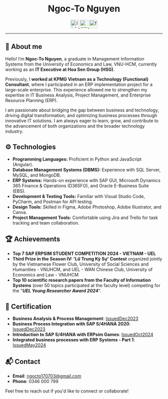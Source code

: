 <div align="center">
  <h1>Ngoc-To Nguyen</h1> 

  <!-- LinkedIn Icon -->
  <a href="https://www.linkedin.com/in/nguyenthingocto/" target="_blank">
      <img src="https://img.shields.io/badge/LinkedIn-0077B5?style=for-the-badge&logo=linkedin&logoColor=white" alt="linkedin" style="margin-bottom: 0px;" height="26"/>
  </a> 
  <!-- Gmail Icon -->
  <a href="mailto:ngocto170703@gmail.com" target="_blank">
      <img src="https://img.shields.io/badge/Gmail-D14836?style=for-the-badge&logo=gmail&logoColor=white" alt="gmail" style="margin-bottom: 0px;" height="26"/>
  </a>
  <!-- Facebook Icon -->
  <a href="https://www.facebook.com/d4cm3riszxcvbngto" target="_blank">
      <img src="https://img.shields.io/badge/Facebook-1877F2?style=for-the-badge&logo=facebook&logoColor=white" alt="facebook" style="margin-bottom: 0px;" height="26"/>
  </a>
</div>

<hr>

## 💬 About me
Hello! I’m **Ngoc-To Nguyen**, a graduate in Management Information Systems from the University of Economics and Law, VNU-HCM, currently working as an **IT Executive at Hoa Sen Group (HSG)**.

Previously, I **worked at KPMG Vietnam as a Technology (Functional) Consultant**, where I participated in an ERP implementation project for a large-scale enterprise. This experience allowed me to strengthen my expertise in IT Business Analysis, Project Management, and Enterprise Resource Planning (ERP).

I am passionate about bridging the gap between business and technology, driving digital transformation, and optimizing business processes through innovative IT solutions. I am always eager to learn, grow, and contribute to the advancement of both organizations and the broader technology industry.


## ⚙️ Technologies
- **Programming Languages:** Proficient in Python and JavaScript (Angular).
- **Database Management Systems (DBMS):** Experience with SQL Server, MySQL, and MongoDB.
- **ERP Systems:** Hands-on experience with SAP GUI, Microsoft Dynamics 365 Finance & Operations (D365FO), and Oracle E-Business Suite (EBS).
- **Development & Testing Tools:** Familiar with Visual Studio Code, PyCharm, and Postman for API testing.
- **Design Tools:** Skilled in Figma, Adobe Photoshop, Adobe Illustrator, and Canva.
- **Project Management Tools:** Comfortable using Jira and Trello for task tracking and team collaboration.

## 🏆 Achievements
- **Top 7 SAP ERPSIM STUDENT COMPETITION 2024 - VIETNAM - UEL**
- **Third Prize in the Season IV: 'Lữ Trung Kỳ Sự' Contest** organized jointly by the Vietnamese Flower Club, University of Social Sciences and Humanities - VNUHCM, and UEL - WAN Chinese Club, University of Economics and Law - VNUHCM
- **Top 10 scientific research papers from the Faculty of Information Systems** (over 50 topics participated at the faculty level) competing for the "_**UEL Young Researcher Award 2024**_".

## 📜 Certification
- **Business Analysis & Process Management**: [IssuedDec2023](https://www.coursera.org/account/accomplishments/certificate/KYKVR27URZXL)
- **Business Process Integration with SAP S/4HANA 2020**: [IssuedDec2023](https://www.credly.com/badges/d39f0919-b1f1-430d-85b0-60a4d98b054c/public_url)
- **Introduction to SAP S/4HANA with ERPsim Games**: [IssuedOct2024](https://drive.google.com/file/d/1xFfyYoDvLtITeVG9x2QFofvBsN8Sc7so/view?usp=sharing)
- **Integrated business processes with ERP Systems - Part 1**: [IssuedMay2024](https://drive.google.com/file/d/1BMl1-Z7M4mJZ6o8Y-iE09_3NG97Fyf3p/view?usp=sharing)

## 📬 Contact
- **Email**: [ngocto170703@gmail.com](mailto:ngocto170703@gmail.com)
- **Phone**: 0346 000 799

Feel free to reach out if you'd like to connect or collaborate!
